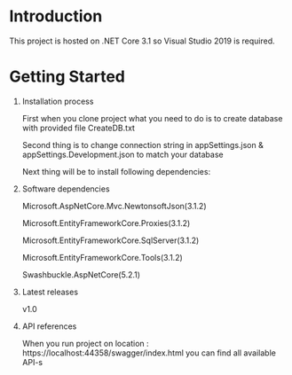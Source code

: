 # Introduction 
This project is hosted on .NET Core 3.1 so Visual Studio 2019 is required.

# Getting Started
1.	Installation process

    First when you clone project what you need to do is to create database with provided file CreateDB.txt

    Second thing is to change connection string in appSettings.json & appSettings.Development.json to match your database

    Next thing will be to install following dependencies:
2.	Software dependencies

    Microsoft.AspNetCore.Mvc.NewtonsoftJson(3.1.2)

    Microsoft.EntityFrameworkCore.Proxies(3.1.2)

    Microsoft.EntityFrameworkCore.SqlServer(3.1.2)

    Microsoft.EntityFrameworkCore.Tools(3.1.2)

    Swashbuckle.AspNetCore(5.2.1)

3.	Latest releases

    v1.0
4.	API references

    When you run project on location : https://localhost:44358/swagger/index.html you can find all available API-s